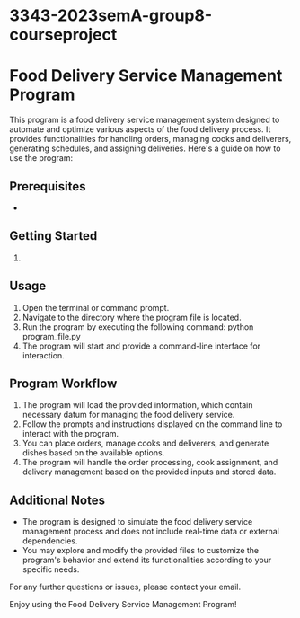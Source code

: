# 3343-2023semA-group8-courseproject

# Food Delivery Service Management Program

This program is a food delivery service management system designed to automate and optimize various aspects of the food delivery process. It provides functionalities for handling orders, managing cooks and deliverers, generating schedules, and assigning deliveries. Here's a guide on how to use the program:

## Prerequisites
- 

## Getting Started
1. 

## Usage
1. Open the terminal or command prompt.
2. Navigate to the directory where the program file is located.
3. Run the program by executing the following command:
   python program_file.py
4. The program will start and provide a command-line interface for interaction.

## Program Workflow
1. The program will load the provided information, which contain necessary datum for managing the food delivery service.
2. Follow the prompts and instructions displayed on the command line to interact with the program.
3. You can place orders, manage cooks and deliverers, and generate dishes based on the available options.
4. The program will handle the order processing, cook assignment, and delivery management based on the provided inputs and stored data.

## Additional Notes
- The program is designed to simulate the food delivery service management process and does not include real-time data or external dependencies.
- You may explore and modify the provided files to customize the program's behavior and extend its functionalities according to your specific needs.

For any further questions or issues, please contact your email.

Enjoy using the Food Delivery Service Management Program!
